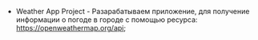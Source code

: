 - Weather App Project - Разарабатываем приложение, для получение информации о погоде в городе с помощью ресурса: https://openweathermap.org/api;
